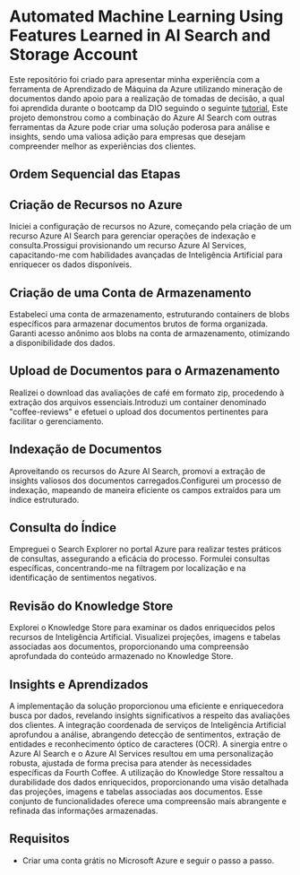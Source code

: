 # Automated Machine Learning Using Features Learned in AI Search and Storage Account

Este repositório foi criado para apresentar minha experiência com a ferramenta de Aprendizado de Máquina da Azure utilizando mineração de documentos dando apoio para a realização de tomadas de decisão, a qual foi aprendida durante o bootcamp da DIO seguindo o seguinte [tutorial](https://microsoftlearning.github.io/mslearn-ai-fundamentals/Instructions/Labs/11-ai-search.html#azure-resources-needed), Este projeto demonstrou como a combinação do Azure AI Search com outras ferramentas da Azure pode criar uma solução poderosa para análise e insights, sendo uma valiosa adição para empresas que desejam compreender melhor as experiências dos clientes.

## Ordem Sequencial das Etapas

## Criação de Recursos no Azure

Iniciei a configuração de recursos no Azure, começando pela criação de um recurso Azure AI Search para gerenciar operações de indexação e consulta.Prossigui provisionando um recurso Azure AI Services, capacitando-me com habilidades avançadas de Inteligência Artificial para enriquecer os dados disponíveis.

## Criação de uma Conta de Armazenamento

Estabeleci uma conta de armazenamento, estruturando containers de blobs específicos para armazenar documentos brutos de forma organizada.
Garanti acesso anônimo aos blobs na conta de armazenamento, otimizando a disponibilidade dos dados.

## Upload de Documentos para o Armazenamento

Realizei o download das avaliações de café em formato zip, procedendo à extração dos arquivos essenciais.Introduzi um container denominado "coffee-reviews" e efetuei o upload dos documentos pertinentes para facilitar o gerenciamento.

## Indexação de Documentos

Aproveitando os recursos do Azure AI Search, promovi a extração de insights valiosos dos documentos carregados.Configurei um processo de indexação, mapeando de maneira eficiente os campos extraídos para um índice estruturado.

## Consulta do Índice

Empreguei o Search Explorer no portal Azure para realizar testes práticos de consultas, assegurando a eficácia do processo. Formulei consultas específicas, concentrando-me na filtragem por localização e na identificação de sentimentos negativos.

## Revisão do Knowledge Store

Explorei o Knowledge Store para examinar os dados enriquecidos pelos recursos de Inteligência Artificial. Visualizei projeções, imagens e tabelas associadas aos documentos, proporcionando uma compreensão aprofundada do conteúdo armazenado no Knowledge Store.

## Insights e Aprendizados

A implementação da solução proporcionou uma eficiente e enriquecedora busca por dados, revelando insights significativos a respeito das avaliações dos clientes. A integração coordenada de serviços de Inteligência Artificial aprofundou a análise, abrangendo detecção de sentimentos, extração de entidades e reconhecimento óptico de caracteres (OCR). A sinergia entre o Azure AI Search e o Azure AI Services resultou em uma personalização robusta, ajustada de forma precisa para atender às necessidades específicas da Fourth Coffee. A utilização do Knowledge Store ressaltou a durabilidade dos dados enriquecidos, proporcionando uma visão detalhada das projeções, imagens e tabelas associadas aos documentos. Esse conjunto de funcionalidades oferece uma compreensão mais abrangente e refinada das informações armazenadas.

## Requisitos

- Criar uma conta grátis no Microsoft Azure e seguir o passo a passo.
